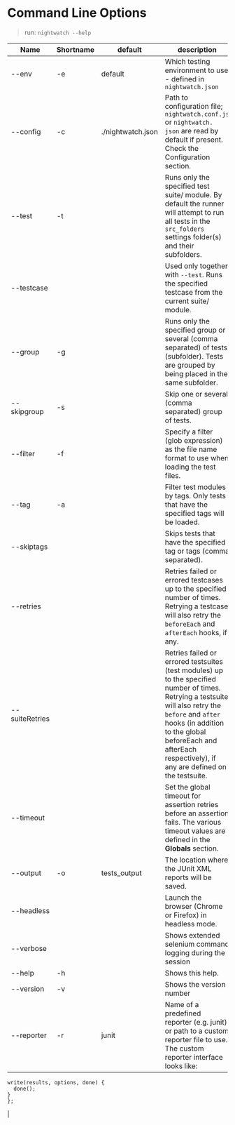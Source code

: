 # Command Line Options
> run: `nightwatch --help`
 
| Name           | Shortname | default           | description                                                                                                                                                                                                                                                           |
| -------------- | --------- | ----------------- | --------------------------------------------------------------------------------------------------------------------------------------------------------------------------------------------------------------------------------------------------------------------- |
| --env          | -e        | default           | Which testing environment to use -  defined in `nightwatch.json`                                                                                                                                                                                                        |
| --config       | -c        | ./nightwatch.json | Path to  configuration file; `nightwatch.conf.js` or `nightwatch. json` are read by default if present. Check the  Configuration section.                                                                                                                                 |
| --test         | -t        |                   | Runs only the specified test suite/ module. By default the runner will attempt to run all  tests in the  `src_folders` settings folder(s) and their  subfolders.                                                                                                         |
| --testcase     |           |                   | Used only together with `--test`.  Runs the specified testcase from the current suite/ module.                                                                                                                                                                          |
| --group        | -g        |                   | Runs only the specified group or  several (comma separated) of tests (subfolder). Tests  are grouped by being placed in the same subfolder.                                                                                                                           |
| --skipgroup    | -s        |                   | Skip one or several (comma  separated) group of tests.                                                                                                                                                                                                                |
| --filter       | -f        |                   | Specify a filter (glob expression)  as the file name format to use when loading the test  files.                                                                                                                                                                      |
| --tag          | -a        |                   | Filter test modules by tags. Only  tests that have the specified tags will be loaded.                                                                                                                                                                                 |
| --skiptags     |           |                   | Skips tests that have the  specified tag or tags (comma separated).                                                                                                                                                                                                   |
| --retries      |           |                   | Retries failed or errored  testcases up to the specified number of times.  Retrying a testcase will also retry the   `beforeEach` and  `afterEach` hooks, if any.                                                                                                           |
| --suiteRetries |           |                   | Retries failed or errored  testsuites (test modules) up to the specified number  of times. Retrying a testsuite will also retry the  `before` and `after` hooks (in addition to the global  beforeEach and afterEach respectively), if any are  defined on the testsuite. |
| --timeout      |           |                   | Set the global timeout for  assertion retries before an assertion fails. The  various timeout values are defined in the **Globals**  section.                                                                                                   
| --output	|-o|	tests_output|	The location where the JUnit XML reports will be saved.
| --headless|		||	Launch the browser (Chrome or Firefox) in headless mode.
| --verbose	|		||Shows extended selenium command logging during the session
| --help	|-h|	|	Shows this help.
| --version	|-v|	|	Shows the version number
| --reporter     | -r        | junit             | Name of a predefined reporter  (e.g. junit) or path to a custom reporter file to use.                                                   The custom reporter interface looks like:
 ```module.exports = {
 write(results, options, done) {
   done();
 }
 };
 ```
 |